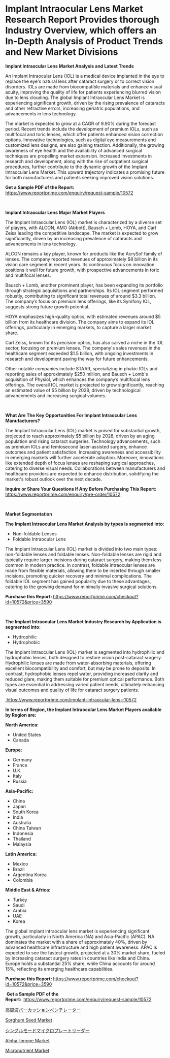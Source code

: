 <p><h1>Implant Intraocular Lens Market Research Report Provides thorough Industry Overview, which offers an In-Depth Analysis of Product Trends and New Market Divisions</h1></p><p><strong>Implant Intraocular Lens Market Analysis and Latest Trends</strong></p>
<p><p>An Implant Intraocular Lens (IOL) is a medical device implanted in the eye to replace the eye's natural lens after cataract surgery or to correct vision disorders. IOLs are made from biocompatible materials and enhance visual acuity, improving the quality of life for patients experiencing blurred vision due to lens clouding. The global Implant Intraocular Lens Market is experiencing significant growth, driven by the rising prevalence of cataracts and other refractive errors, increasing geriatric populations, and advancements in lens technology.</p><p>The market is expected to grow at a CAGR of 9.90% during the forecast period. Recent trends include the development of premium IOLs, such as multifocal and toric lenses, which offer patients enhanced vision correction options. Innovative technologies, such as digital eye measurements and customized lens designs, are also gaining traction. Additionally, the growing awareness of eye health and the availability of advanced surgical techniques are propelling market expansion. Increased investments in research and development, along with the rise of outpatient surgical procedures, further contribute to the dynamic growth of the Implant Intraocular Lens Market. This upward trajectory indicates a promising future for both manufacturers and patients seeking improved vision solutions.</p></p>
<p><strong>Get a Sample PDF of the Report:&nbsp;</strong> <a href="https://www.reportprime.com/enquiry/request-sample/10572">https://www.reportprime.com/enquiry/request-sample/10572</a></p>
<p>&nbsp;</p>
<p><strong>Implant Intraocular Lens Major Market Players</strong></p>
<p><p>The Implant Intraocular Lens (IOL) market is characterized by a diverse set of players, with ALCON, AMO (Abbott), Bausch + Lomb, HOYA, and Carl Zeiss leading the competitive landscape. The market is expected to grow significantly, driven by an increasing prevalence of cataracts and advancements in lens technology.</p><p>ALCON remains a key player, known for products like the AcrySof family of lenses. The company reported revenues of approximately $8 billion in its vision care segment in recent years. Its continuous focus on innovation positions it well for future growth, with prospective advancements in toric and multifocal lenses.</p><p>Bausch + Lomb, another prominent player, has been expanding its portfolio through strategic acquisitions and partnerships. Its IOL segment performed robustly, contributing to significant total revenues of around $3.3 billion. The company’s focus on premium lens offerings, like its Symfony IOL, suggests strong future growth potential.</p><p>HOYA emphasizes high-quality optics, with estimated revenues around $5 billion from its healthcare division. The company aims to expand its IOL offerings, particularly in emerging markets, to capture a larger market share.</p><p>Carl Zeiss, known for its precision optics, has also carved a niche in the IOL sector, focusing on premium lenses. The company's sales revenues in the healthcare segment exceeded $1.5 billion, with ongoing investments in research and development paving the way for future enhancements.</p><p>Other notable companies include STAAR, specializing in phakic IOLs and reporting sales of approximately $250 million, and Bausch + Lomb's acquisition of Physiol, which enhances the company’s multifocal lens offerings. The overall IOL market is projected to grow significantly, reaching an estimated value of $5 billion by 2028, driven by technological advancements and increasing surgical volumes.</p></p>
<p>&nbsp;</p>
<p><strong>What Are The Key Opportunities For Implant Intraocular Lens Manufacturers?</strong></p>
<p><p>The Implant Intraocular Lens (IOL) market is poised for substantial growth, projected to reach approximately $5 billion by 2028, driven by an aging population and rising cataract surgeries. Technology advancements, such as premium IOLs and femtosecond laser-assisted surgery, enhance outcomes and patient satisfaction. Increasing awareness and accessibility in emerging markets will further accelerate adoption. Moreover, innovations like extended depth of focus lenses are reshaping surgical approaches, catering to diverse visual needs. Collaborations between manufacturers and healthcare providers are expected to enhance distribution, solidifying the market's robust outlook over the next decade.</p></p>
<p><strong>Inquire or Share Your Questions If Any Before Purchasing This Report:</strong> <a href="https://www.reportprime.com/enquiry/pre-order/10572">https://www.reportprime.com/enquiry/pre-order/10572</a></p>
<p>&nbsp;</p>
<p><strong>Market Segmentation</strong></p>
<p><strong>The Implant Intraocular Lens Market Analysis by types is segmented into:</strong></p>
<p><ul><li>Non-foldable Lenses</li><li>Foldable Intraocular Lens</li></ul></p>
<p><p>The Implant Intraocular Lens (IOL) market is divided into two main types: non-foldable lenses and foldable lenses. Non-foldable lenses are rigid and typically require larger incisions during cataract surgery, making them less common in modern practice. In contrast, foldable intraocular lenses are made from flexible materials, allowing them to be inserted through smaller incisions, promoting quicker recovery and minimal complications. The foldable IOL segment has gained popularity due to these advantages, catering to the growing demand for minimally invasive surgical solutions.</p></p>
<p><strong>Purchase this Report:&nbsp;</strong><a href="https://www.reportprime.com/checkout?id=10572&price=3590">https://www.reportprime.com/checkout?id=10572&price=3590</a></p>
<p>&nbsp;</p>
<p><strong>The Implant Intraocular Lens Market Industry Research by Application is segmented into:</strong></p>
<p><ul><li>Hydrophilic</li><li>Hydrophobic</li></ul></p>
<p><p>The Implant Intraocular Lens (IOL) market is segmented into hydrophilic and hydrophobic lenses, both designed to restore vision post-cataract surgery. Hydrophilic lenses are made from water-absorbing materials, offering excellent biocompatibility and comfort, but may be prone to deposits. In contrast, hydrophobic lenses repel water, providing increased clarity and reduced glare, making them suitable for premium optical performance. Both types are essential in addressing varied patient needs, ultimately enhancing visual outcomes and quality of life for cataract surgery patients.</p></p>
<p><a href="https://www.reportprime.com/implant-intraocular-lens-r10572">&nbsp;https://www.reportprime.com/implant-intraocular-lens-r10572</a></p>
<p><strong>In terms of Region, the Implant Intraocular Lens Market Players available by Region are:</strong></p>
<p>
    <p> <strong> North America: </strong>
        <ul>
            <li>United States</li>
            <li>Canada</li>
        </ul>
        </p> 
    <p> <strong> Europe: </strong>
        <ul>
            <li>Germany</li>
            <li>France</li>
            <li>U.K.</li>
            <li>Italy</li>
            <li>Russia</li>
        </ul>
        </p> 
    <p> <strong> Asia-Pacific: </strong>
        <ul>
            <li>China</li>
            <li>Japan</li>
            <li>South Korea</li>
            <li>India</li>
            <li>Australia</li>
            <li>China Taiwan</li>
            <li>Indonesia</li>
            <li>Thailand</li>
            <li>Malaysia</li>
        </ul>
        </p> 
    <p> <strong> Latin America: </strong>
        <ul>
            <li>Mexico</li>
            <li>Brazil</li>
            <li>Argentina Korea</li>
            <li>Colombia</li>
        </ul>
        </p> 
    <p> <strong> Middle East & Africa: </strong>
        <ul>
            <li>Turkey</li>
            <li>Saudi</li>
            <li>Arabia</li>
            <li>UAE</li>
            <li>Korea</li>
        </ul>
    </p>
    </p>
<p><p>The global implant intraocular lens market is experiencing significant growth, particularly in North America (NA) and Asia-Pacific (APAC). NA dominates the market with a share of approximately 40%, driven by advanced healthcare infrastructure and high patient awareness. APAC is expected to see the fastest growth, projected at a 30% market share, fueled by increasing cataract surgery rates in countries like India and China. Europe holds a substantial 25% share, while China accounts for around 15%, reflecting its emerging healthcare capabilities.</p></p>
<p><strong>Purchase this Report: </strong><a href="https://www.reportprime.com/checkout?id=10572&price=3590">https://www.reportprime.com/checkout?id=10572&price=3590</a></p>
<p>&nbsp;<strong>Get a Sample PDF of the Report:&nbsp;&nbsp;</strong><a href="https://www.reportprime.com/enquiry/request-sample/10572">https://www.reportprime.com/enquiry/request-sample/10572</a></p>
<p><strong></strong></p>
<p><p><a href="https://medium.com/@barbarakss89/high-frequency-percussive-ventilator-market-%E3%81%AF-%E3%82%B3%E3%82%B9%E3%83%88%E7%AE%A1%E7%90%86%E3%81%A8%E5%8A%B9%E7%8E%87%E5%90%91%E4%B8%8A%E3%82%92%E5%84%AA%E5%85%88%E3%81%97%E3%81%BE%E3%81%99-%E3%81%95%E3%82%89%E3%81%AB-%E5%A0%B1%E5%91%8A%E6%9B%B8%E3%81%AF%E5%B8%82%E5%A0%B4%E3%81%AE%E9%9C%80%E8%A6%81%E9%9D%A2%E3%81%A8%E4%BE%9B%E7%B5%A6%E9%9D%A2%E3%81%AE%E4%B8%A1%E6%96%B9%E3%82%92%E3%82%AB%E3%83%90%E3%83%BC%E3%81%97%E3%81%A6%E3%81%84%E3%81%BE%E3%81%99-e7488cabdd3f">高周波パーカッションベンチレーター</a></p><p><a href="https://www.linkedin.com/pulse/sorghum-seed-market-global-insights-regional-analysis-2024-2031-wwb9f?trackingId=seJ3Wp63TYOmqMVPmy5%2Fnw%3D%3D">Sorghum Seed Market</a></p><p><a href="https://medium.com/@barbarakss89/single-mode-microplate-readers-market-%E3%81%AE%E3%82%B0%E3%83%AD%E3%83%BC%E3%83%90%E3%83%AB%E5%B8%82%E5%A0%B4%E6%A6%82%E8%A6%81%E3%81%AF-%E4%B8%96%E7%95%8C%E3%81%8A%E3%82%88%E3%81%B3%E4%B8%BB%E8%A6%81%E5%B8%82%E5%A0%B4%E3%81%AB%E3%81%8A%E3%81%91%E3%82%8B%E6%A5%AD%E7%95%8C%E3%81%AB%E5%BD%B1%E9%9F%BF%E3%82%92%E4%B8%8E%E3%81%88%E3%82%8B%E4%B8%BB%E8%A6%81%E3%81%AA%E3%83%88%E3%83%AC%E3%83%B3%E3%83%89%E3%81%AB%E3%81%A4%E3%81%84%E3%81%A6-%E7%8B%AC%E8%87%AA%E3%81%AE%E8%A6%96%E7%82%B9%E3%82%92%E6%8F%90%E4%BE%9B%E3%81%97%E3%81%BE%E3%81%99-d4292796b129?postPublishedType=initial">シングルモードマイクロプレートリーダー</a></p><p><a href="https://medium.com/@wendy.edmunds90687/the-market-for-alpha-ionone-market-is-examined-in-this-report-along-with-the-factors-that-are-e67e1985d106">Alpha-Ionone Market</a></p><p><a href="https://www.linkedin.com/pulse/market-insights-global-micronutrient-forecast-innovation-trends-mcegf?trackingId=6q1S9C0rReagNzvlzz3m%2Bw%3D%3D">Micronutrient Market</a></p></p>